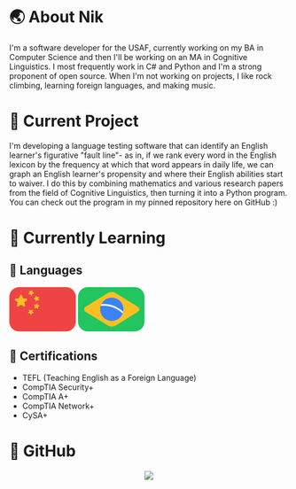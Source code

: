 # 🌏 About Nik

I'm a software developer for the USAF, currently working on my BA in Computer Science and then I'll be working on an MA in Cognitive Linguistics. I most frequently work in C# and Python and I'm a strong proponent of open source. When I'm not working on projects, I like rock climbing, learning foreign languages, and making music.

# 🎫 Current Project

I'm developing a language testing software that can identify an English learner's figurative "fault line"- as in, if we rank every word in the English lexicon by the frequency at which that word appears in daily life, we can graph an English learner's propensity and where their English abilities start to waiver. I do this by combining mathematics and various research papers from the field of Cognitive Linguistics, then turning it into a Python program. You can check out the program in my pinned repository here on GitHub :)

# 🌱 Currently Learning

## 💬 Languages
![Chinese flag](/UI-Flags-cn-China-3x2.svg)
![Brazilian flag](/UI-Flags-br-Brazil-3x2.svg)

## 📜 Certifications
- TEFL (Teaching English as a Foreign Language)
- CompTIA Security+
- CompTIA A+
- CompTIA Network+
- CySA+

# 🤖 GitHub

<div align="center">
    <img height="150px" src="https://github-profile-trophy.vercel.app/?username=ewxve&&title=Experience,Repositories,Commits&column=3&margin-w=30&margin-h=15"/>
</div>
